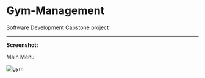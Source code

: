 # Gym-Management

Software Development Capstone project

***

**Screenshot:**

Main Menu

![gym](https://ibb.co/rKjLcrf)